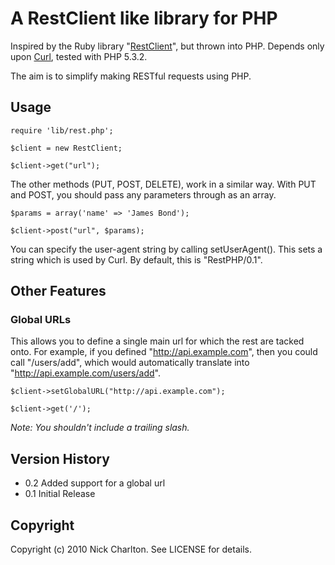 # A RestClient like library for PHP

Inspired by the Ruby library "[RestClient](http://github.com/archiloque/rest-client)", but thrown into PHP. Depends only upon [Curl](http://uk.php.net/manual/en/book.curl.php), tested with PHP 5.3.2.

The aim is to simplify making RESTful requests using PHP.

## Usage

	require 'lib/rest.php';
	
	$client = new RestClient;
	
	$client->get("url");

The other methods (PUT, POST, DELETE), work in a similar way. With PUT and POST, you should pass any parameters through as an array. 

	$params = array('name' => 'James Bond');
	
	$client->post("url", $params);
	
You can specify the user-agent string by calling setUserAgent(). This sets a string which is used by Curl. By default, this is "RestPHP/0.1".

## Other Features

### Global URLs

This allows you to define a single main url for which the rest are tacked onto. For example, if you defined "http://api.example.com", then you could call "/users/add", which would automatically translate into "http://api.example.com/users/add".

	$client->setGlobalURL("http://api.example.com");
	
	$client->get('/');
	
*Note: You shouldn't include a trailing slash.*

## Version History

* 0.2 Added support for a global url
* 0.1 Initial Release

## Copyright

Copyright (c) 2010 Nick Charlton. See LICENSE for details.